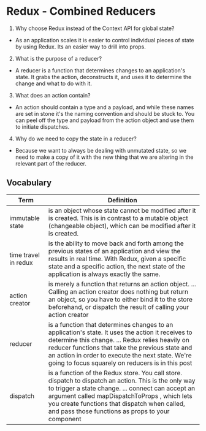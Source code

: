# Redux - Combined Reducers

1. Why choose Redux instead of the Context API for global state?
- As an application scales it is easier to control individual pieces of state by using Redux. Its an easier way to drill into props.

2. What is the purpose of a reducer?
- A reducer is a function that determines changes to an application's state. It grabs the action, deconstructs it, and uses it to determine the change and what to do with it.

3. What does an action contain?
- An action should contain a type and a payload, and while these names are set in stone it's the naming convention and should be stuck to. You can peel off the type and payload from the action object and use them to initiate dispatches.

4. Why do we need to copy the state in a reducer?
- Because we want to always be dealing with unmutated state, so we need to make a copy of it with the new thing that we are altering in the relevant part of the reducer.

## Vocabulary
| **Term**	| **Definition** |
| ----- | ---------- |
| immutable state	| is an object whose state cannot be modified after it is created. This is in contrast to a mutable object (changeable object), which can be modified after it is created. |
| time travel in redux	| is the ability to move back and forth among the previous states of an application and view the results in real time. With Redux, given a specific state and a specific action, the next state of the application is always exactly the same. |
| action creator	| is merely a function that returns an action object. ... Calling an action creator does nothing but return an object, so you have to either bind it to the store beforehand, or dispatch the result of calling your action creator |
| reducer	| is a function that determines changes to an application's state. It uses the action it receives to determine this change. ... Redux relies heavily on reducer functions that take the previous state and an action in order to execute the next state. We're going to focus squarely on reducers is in this post |
| dispatch	| is a function of the Redux store. You call store. dispatch to dispatch an action. This is the only way to trigger a state change. ... connect can accept an argument called mapDispatchToProps , which lets you create functions that dispatch when called, and pass those functions as props to your component |
